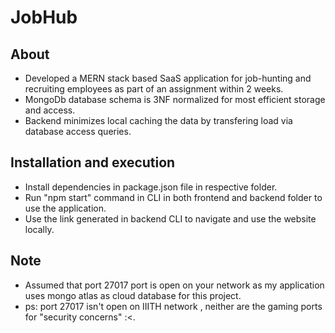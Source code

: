 # JobHub

## About
- Developed a MERN stack based SaaS application for job-hunting and recruiting employees as part of an assignment within 2 weeks.
- MongoDb database schema is 3NF normalized for most efficient storage and access.
- Backend minimizes local caching the data by transfering load via database access queries.

## Installation and execution
- Install dependencies in package.json file in respective folder.
- Run "npm start" command in CLI in both frontend and backend folder to use the application.
- Use the link generated in backend CLI to navigate and use the website locally.

## Note
- Assumed that port 27017 port is open on your network as my application uses mongo atlas as cloud database for this project.
- ps: port 27017 isn't open on IIITH network , neither are the gaming ports for "security concerns" :<.
